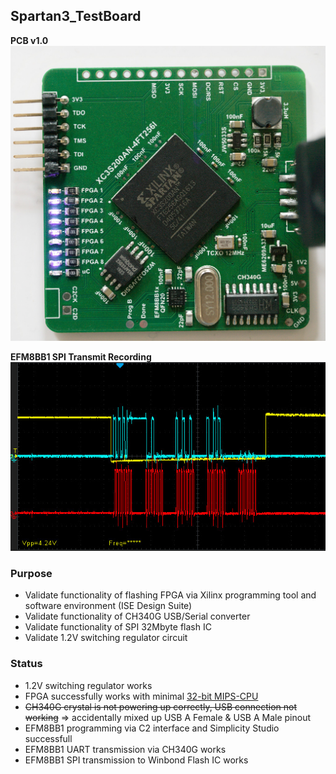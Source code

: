 ## Spartan3_TestBoard

**PCB v1.0**</br>
<img src="Spartan3_TestBoard/Images/pcb_with_led_counter_demo.jpg" width="640">

**EFM8BB1 SPI Transmit Recording**</br>
<img src="Spartan3_TestBoard/Images/efm8bb1_spi_transmit_waveform.jpg" width="640">


### Purpose
- Validate functionality of flashing FPGA via Xilinx programming tool and software environment (ISE Design Suite)
- Validate functionality of CH340G USB/Serial converter
- Validate functionality of SPI 32Mbyte flash IC
- Validate 1.2V switching regulator circuit

### Status
- 1.2V switching regulator works
- FPGA successfully works with minimal [32-bit MIPS-CPU](https://github.com/Bresenham/AltiumProjects/tree/master/Spartan3_TestBoard/CPUVHDL)
- <s>CH340G crystal is not powering up correctly, USB connection not working</s> => accidentally mixed up USB A Female & USB A Male pinout
- EFM8BB1 programming via C2 interface and Simplicity Studio successfull
- EFM8BB1 UART transmission via CH340G works
- EFM8BB1 SPI transmission to Winbond Flash IC works

